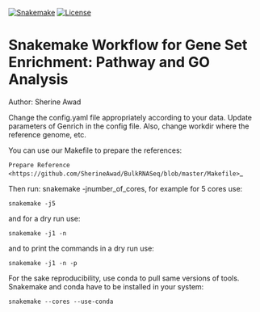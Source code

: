 [![Snakemake](https://img.shields.io/badge/snakemake-≥6.0.2-brightgreen.svg)](https://snakemake.github.io)
[![License](https://img.shields.io/badge/License-BSD_3--Clause-blue.svg)](https://opensource.org/licenses/BSD-3-Clause)


Snakemake Workflow for Gene Set Enrichment: Pathway and GO Analysis   
=================================================================================

Author: Sherine Awad 


Change the config.yaml file appropriately according to your data. 
Update parameters of Genrich in the config file. Also, change workdir where the reference genome,  etc.

You can use our Makefile to prepare the references: 

`Prepare Reference <https://github.com/SherineAwad/BulkRNASeq/blob/master/Makefile>`_

Then run: snakemake -jnumber_of_cores, for example for 5 cores use:

    snakemake -j5 

and for a dry run use: 

    snakemake -j1 -n 


and to print the commands in a dry run use:

    snakemake -j1 -n -p 

For the sake reproducibility, use conda to pull same versions of tools. Snakemake and conda have to be installed in your system:

    snakemake --cores --use-conda
